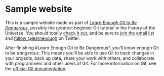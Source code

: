 # Sample website

This is a sample website made as part of [*Learn Enough Git to Be Dangerous*](http://learnenough.com/git-tutorial), possibly the greatest beginner Git tutorial in the history of the Universe. You should totally [check it out](http://learnenough.com/git-tutorial), and be sure to [join the email list](http://learnenough.com/#email_list) and [follow @learnenough](http://twitter.com/learnenough) on Twitter.

After finishing #Learn Enough Git to Be Dangerous*, you'll know enough Git to be *dangerous*. This means you'll be able to use Git to track changes in your projects, back up data, share your work with others, and collaborate with programmers and other users of Git.
For more information on Git, see the
[official Git documentation](https://git-scm.com/).